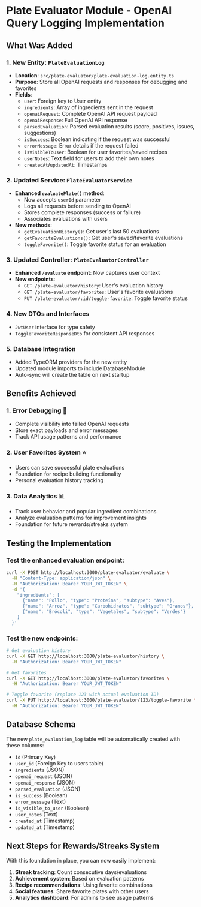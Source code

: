 # Plate Evaluator Module - OpenAI Query Logging Implementation

## What Was Added

### 1. New Entity: `PlateEvaluationLog`
- **Location**: `src/plate-evaluator/plate-evaluation-log.entity.ts`
- **Purpose**: Store all OpenAI requests and responses for debugging and favorites
- **Fields**:
  - `user`: Foreign key to User entity
  - `ingredients`: Array of ingredients sent in the request
  - `openaiRequest`: Complete OpenAI API request payload
  - `openaiResponse`: Full OpenAI API response
  - `parsedEvaluation`: Parsed evaluation results (score, positives, issues, suggestions)
  - `isSuccess`: Boolean indicating if the request was successful
  - `errorMessage`: Error details if the request failed
  - `isVisibleToUser`: Boolean for user favorites/saved recipes
  - `userNotes`: Text field for users to add their own notes
  - `createdAt`/`updatedAt`: Timestamps

### 2. Updated Service: `PlateEvaluatorService`
- **Enhanced `evaluatePlate()` method**:
  - Now accepts `userId` parameter
  - Logs all requests before sending to OpenAI
  - Stores complete responses (success or failure)
  - Associates evaluations with users
- **New methods**:
  - `getEvaluationHistory()`: Get user's last 50 evaluations
  - `getFavoriteEvaluations()`: Get user's saved/favorite evaluations
  - `toggleFavorite()`: Toggle favorite status for an evaluation

### 3. Updated Controller: `PlateEvaluatorController`
- **Enhanced `/evaluate` endpoint**: Now captures user context
- **New endpoints**:
  - `GET /plate-evaluator/history`: User's evaluation history
  - `GET /plate-evaluator/favorites`: User's favorite evaluations
  - `PUT /plate-evaluator/:id/toggle-favorite`: Toggle favorite status

### 4. New DTOs and Interfaces
- `JwtUser` interface for type safety
- `ToggleFavoriteResponseDto` for consistent API responses

### 5. Database Integration
- Added TypeORM providers for the new entity
- Updated module imports to include DatabaseModule
- Auto-sync will create the table on next startup

## Benefits Achieved

### 1. Error Debugging 🐛
- Complete visibility into failed OpenAI requests
- Store exact payloads and error messages
- Track API usage patterns and performance

### 2. User Favorites System ⭐
- Users can save successful plate evaluations
- Foundation for recipe building functionality
- Personal evaluation history tracking

### 3. Data Analytics 📊
- Track user behavior and popular ingredient combinations
- Analyze evaluation patterns for improvement insights
- Foundation for future rewards/streaks system

## Testing the Implementation

### Test the enhanced evaluation endpoint:
```bash
curl -X POST http://localhost:3000/plate-evaluator/evaluate \
  -H "Content-Type: application/json" \
  -H "Authorization: Bearer YOUR_JWT_TOKEN" \
  -d '{
    "ingredients": [
      {"name": "Pollo", "type": "Proteína", "subtype": "Aves"},
      {"name": "Arroz", "type": "Carbohidratos", "subtype": "Granos"},
      {"name": "Brócoli", "type": "Vegetales", "subtype": "Verdes"}
    ]
  }'
```

### Test the new endpoints:
```bash
# Get evaluation history
curl -X GET http://localhost:3000/plate-evaluator/history \
  -H "Authorization: Bearer YOUR_JWT_TOKEN"

# Get favorites
curl -X GET http://localhost:3000/plate-evaluator/favorites \
  -H "Authorization: Bearer YOUR_JWT_TOKEN"

# Toggle favorite (replace 123 with actual evaluation ID)
curl -X PUT http://localhost:3000/plate-evaluator/123/toggle-favorite \
  -H "Authorization: Bearer YOUR_JWT_TOKEN"
```

## Database Schema

The new `plate_evaluation_log` table will be automatically created with these columns:
- `id` (Primary Key)
- `user_id` (Foreign Key to users table)
- `ingredients` (JSON)
- `openai_request` (JSON)
- `openai_response` (JSON) 
- `parsed_evaluation` (JSON)
- `is_success` (Boolean)
- `error_message` (Text)
- `is_visible_to_user` (Boolean)
- `user_notes` (Text)
- `created_at` (Timestamp)
- `updated_at` (Timestamp)

## Next Steps for Rewards/Streaks System

With this foundation in place, you can now easily implement:
1. **Streak tracking**: Count consecutive days/evaluations
2. **Achievement system**: Based on evaluation patterns
3. **Recipe recommendations**: Using favorite combinations
4. **Social features**: Share favorite plates with other users
5. **Analytics dashboard**: For admins to see usage patterns 